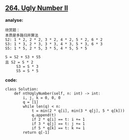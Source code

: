 ## [264. Ugly Number II](https://leetcode-cn.com/problems/ugly-number-ii/)

**analyse:**

```
欣赏题：
本质是多路归并算法
S2: 1 * 2, 2 * 2, 3 * 2, 4 * 2, 5 * 2, 6 * 2
S3: 1 * 3, 2 * 3, 3 * 3, 4 * 3, 5 * 3, 6 * 3
S5: 1 * 5, 2 * 5, 3 * 5, 4 * 5, 5 * 5

S = S2 + S3 + S5
且 S2 = S * 2
	 S3 = S * 3
	 S5 = S * 5
```

**code:**

```
class Solution:
    def nthUglyNumber(self, n: int) -> int:
        i, j, k = 0, 0, 0
        q = [1]
        while len(q) < n:
            t = min(2 * q[i], min(3 * q[j], 5 * q[k]))
            q.append(t)
            if 2 * q[i] == t: i += 1
            if 3 * q[j] == t: j += 1
            if 5 * q[k] == t: k += 1
        return q[-1]
```

